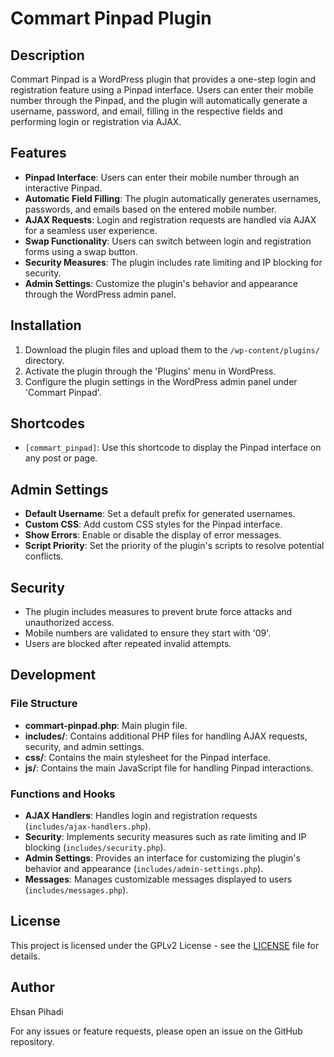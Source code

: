 # Commart Pinpad Plugin

## Description
Commart Pinpad is a WordPress plugin that provides a one-step login and registration feature using a Pinpad interface. Users can enter their mobile number through the Pinpad, and the plugin will automatically generate a username, password, and email, filling in the respective fields and performing login or registration via AJAX.

## Features
- **Pinpad Interface**: Users can enter their mobile number through an interactive Pinpad.
- **Automatic Field Filling**: The plugin automatically generates usernames, passwords, and emails based on the entered mobile number.
- **AJAX Requests**: Login and registration requests are handled via AJAX for a seamless user experience.
- **Swap Functionality**: Users can switch between login and registration forms using a swap button.
- **Security Measures**: The plugin includes rate limiting and IP blocking for security.
- **Admin Settings**: Customize the plugin's behavior and appearance through the WordPress admin panel.

## Installation
1. Download the plugin files and upload them to the `/wp-content/plugins/` directory.
2. Activate the plugin through the 'Plugins' menu in WordPress.
3. Configure the plugin settings in the WordPress admin panel under 'Commart Pinpad'.

## Shortcodes
- `[commart_pinpad]`: Use this shortcode to display the Pinpad interface on any post or page.

## Admin Settings
- **Default Username**: Set a default prefix for generated usernames.
- **Custom CSS**: Add custom CSS styles for the Pinpad interface.
- **Show Errors**: Enable or disable the display of error messages.
- **Script Priority**: Set the priority of the plugin's scripts to resolve potential conflicts.

## Security
- The plugin includes measures to prevent brute force attacks and unauthorized access.
- Mobile numbers are validated to ensure they start with '09'.
- Users are blocked after repeated invalid attempts.

## Development
### File Structure
- **commart-pinpad.php**: Main plugin file.
- **includes/**: Contains additional PHP files for handling AJAX requests, security, and admin settings.
- **css/**: Contains the main stylesheet for the Pinpad interface.
- **js/**: Contains the main JavaScript file for handling Pinpad interactions.

### Functions and Hooks
- **AJAX Handlers**: Handles login and registration requests (`includes/ajax-handlers.php`).
- **Security**: Implements security measures such as rate limiting and IP blocking (`includes/security.php`).
- **Admin Settings**: Provides an interface for customizing the plugin's behavior and appearance (`includes/admin-settings.php`).
- **Messages**: Manages customizable messages displayed to users (`includes/messages.php`).

## License
This project is licensed under the GPLv2 License - see the [LICENSE](LICENSE) file for details.

## Author
Ehsan Pihadi

For any issues or feature requests, please open an issue on the GitHub repository.

